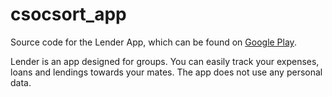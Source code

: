 # csocsort_app

Source code for the Lender App, which can be found on [Google Play](https://play.google.com/store/apps/details?id=csocsort.hu.machiato32.csocsort_szamla&pcampaignid=pcampaignidMKT-Other-global-all-co-prtnr-py-PartBadge-Mar2515-1).

Lender is an app designed for groups. You can easily track your expenses, loans and lendings towards your mates. The app does not use any personal data.
